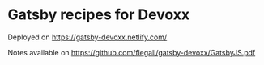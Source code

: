 # Gatsby recipes for Devoxx

Deployed on https://gatsby-devoxx.netlify.com/

Notes available on https://github.com/flegall/gatsby-devoxx/GatsbyJS.pdf
